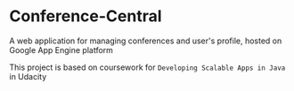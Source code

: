 # Conference-Central
A web application for managing conferences and user's profile, hosted on Google App Engine platform

This project is based on coursework for `Developing Scalable Apps in Java` in Udacity
